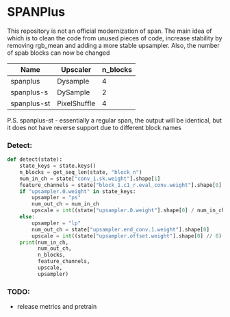 # SPANPlus
This repository is not an official modernization of span. The main idea of ​​which is to clean the code from unused pieces of code, increase stability by removing rgb_mean and adding a more stable upsampler. Also, the number of spab blocks can now be changed

| Name        | Upscaler     | n_blocks |
|-------------|--------------|----------|
| spanplus    | Dysample     | 4        |
| spanplus-s  | DySample     | 2        | 
| spanplus-st | PixelShuffle | 4        |
P.S. spanplus-st - essentially a regular span, the output will be identical, but it does not have reverse support due to different block names

### Detect:
```py 
def detect(state):
    state_keys = state.keys()
    n_blocks = get_seq_len(state, "block_n")
    num_in_ch = state["conv_1.sk.weight"].shape[1]
    feature_channels = state["block_1.c1_r.eval_conv.weight"].shape[0]
    if "upsampler.0.weight" in state_keys:
        upsampler = "ps"
        num_out_ch = num_in_ch
        upscale = int((state["upsampler.0.weight"].shape[0] / num_in_ch) ** 0.5)
    else:
        upsampler = "lp"
        num_out_ch = state["upsampler.end_conv.1.weight"].shape[0]
        upscale = int((state["upsampler.offset.weight"].shape[0] // 8) ** 0.5)
    print(num_in_ch,
          num_out_ch,
          n_blocks,
          feature_channels,
          upscale,
          upsampler)
```
### TODO:
- release metrics and pretrain